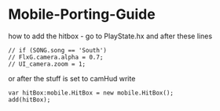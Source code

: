 # Mobile-Porting-Guide
how to add the hitbox - go to PlayState.hx and after these lines 
```
// if (SONG.song == 'South')
// FlxG.camera.alpha = 0.7;
// UI_camera.zoom = 1;
```
or after the stuff is set to camHud write 

```
var hitBox:mobile.HitBox = new mobile.HitBox();
add(hitBox);
```
